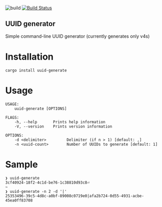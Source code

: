 ![build](https://github.com/LesnyRumcajs/uuid-generate/workflows/build/badge.svg?branch=main)
[![Build Status](http://meritbadge.herokuapp.com/uuid-generate)](https://crates.io/crates/uuid-generate/)

## UUID generator
Simple command-line UUID generator (currently generates only v4s)

# Installation
`cargo install uuid-generate`

# Usage
```
USAGE:
    uuid-generate [OPTIONS]

FLAGS:
    -h, --help       Prints help information
    -V, --version    Prints version information

OPTIONS:
    -d <delimiter>         Delimiter (if n > 1) [default: ,]
    -n <uuid-count>        Number of UUIDs to generate [default: 1]
```

# Sample
```
❯ uuid-generate
3cf40924-18f2-4c1d-be76-1c38810d93c8⏎                                                   
~
❯ uuid-generate -n 2 -d '|'
25353496-39c5-4d8c-a0bf-89008c0719e0|afa2b724-0d55-4931-acbe-45ea0ff83708
```
